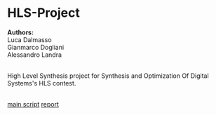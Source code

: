 # HLS-Project

**Authors:**<br>
Luca Dalmasso<br>
Gianmarco Dogliani<br>
Alessandro Landra<br>

<br>
High Level Synthesis project for Synthesis and Optimization Of Digital Systems's HLS contest.
<br>
<br>

[main script](braveOpt.tcl)
[report](braveOpt_group_6.pdf)
